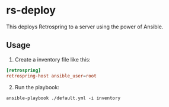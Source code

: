 # rs-deploy

This deploys Retrospring to a server using the power of Ansible.

## Usage

1. Create a inventory file like this:
```toml
[retrospring]
retrospring-host ansible_user=root
```
2. Run the playbook:
```
ansible-playbook ./default.yml -i inventory
```
